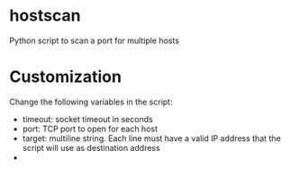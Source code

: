 # hostscan
Python script to scan a port for multiple hosts
# Customization
Change the following variables in the script:
- timeout: socket timeout in seconds
- port: TCP port to open for each host
- target: multiline string. Each line must have a valid IP address that the script will use as destination address
- 
